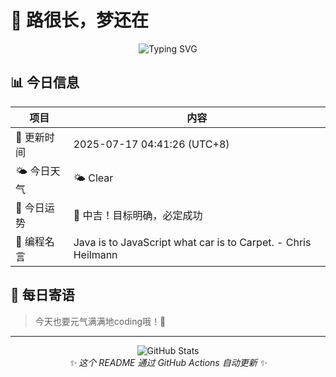 # 🌸 路很长，梦还在

<div align="center">

![Typing SVG](https://readme-typing-svg.herokuapp.com?font=Fira+Code&pause=1000&color=FF69B4&center=true&vCenter=true&width=435&lines=Welcome+to+my+GitHub!;Always+learning+new+things;Love+to+share+knowledge)

</div>

## 📊 今日信息

| 项目 | 内容 |
|------|------|
| 📅 更新时间 | 2025-07-17 04:41:26 (UTC+8) |
| 🌤️ 今日天气 | 🌤️ Clear | 🌡️ 31°C |
| 🔮 今日运势 | 🎯 中吉！目标明确，必定成功 |
| 💬 编程名言 | Java is to JavaScript what car is to Carpet. - Chris Heilmann |

## 🎯 每日寄语

> 今天也要元气满满地coding哦！💪

---

<div align="center">
  <img src="https://github-readme-stats.vercel.app/api?username=Pine-Ln&show_icons=true&theme=radical" alt="GitHub Stats" />
</div>

<div align="center">
  <i>✨ 这个 README 通过 GitHub Actions 自动更新 ✨</i>
</div>
